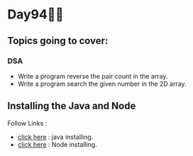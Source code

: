 # Day94🧑‍💻
## Topics going to cover: 
### DSA
- Write a program reverse the pair count in the array.
- Write a program search the given number in the 2D array.

## Installing the Java and Node 
Follow Links : 
- [click here](https://www.java.com/en/download/help/download_options.html) : java installing.
- [click here](https://nodejs.org/en/download) : Node installing.